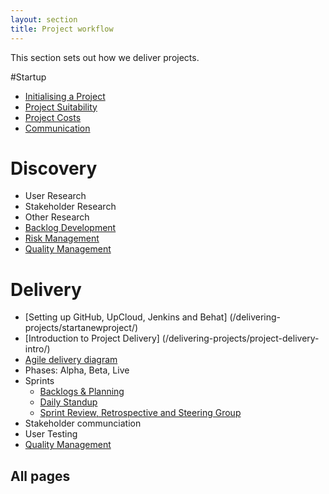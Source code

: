 ```yaml
---
layout: section
title: Project workflow
---
```


This section sets out how we deliver projects.

#Startup

- [Initialising a Project](initialising-a-project)
- [Project Suitability](suitable-project/)
- [Project Costs](project-costs/)
- [Communication](communication/)


# Discovery

- User Research
- Stakeholder Research
- Other Research
- [Backlog Development](backlogs-and-planning)
- [Risk Management](issue-and-risk-management)
- [Quality Management](qualty-testing-non-conformities)


# Delivery

- [Setting up GitHub, UpCloud, Jenkins and Behat] (/delivering-projects/startanewproject/)
- [Introduction to Project Delivery] (/delivering-projects/project-delivery-intro/)
- [Agile delivery diagram](agile-delivery-diagram)
- Phases: Alpha, Beta, Live
- Sprints
	- [Backlogs & Planning](backlogs-and-planning)
	- [Daily Standup](daily-standup)
	- [Sprint Review, Retrospective and Steering Group](review-retro-steering)
- Stakeholder communciation
- User Testing
- [Quality Management](qualty-testing-non-conformities)

## All pages
